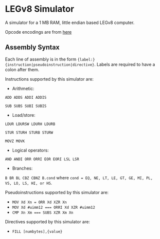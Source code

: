 LEGv8 Simulator
===============

A simulator for a 1 MB RAM, little endian based LEGv8 computer.

Opcode encodings are from [here](https://www.eecs.umich.edu/courses/eecs370/eecs370.f20/resources/materials/ARM-v8-Quick-Reference-Guide.pdf.)

## Assembly Syntax

Each line of assembly is in the form
`{label:} {instruction|pseudoinstruction|directive}`. Labels are required to have a colon after them.

Instructions supported by this simulator are:

- Arithmetic:

`ADD
ADDS
ADDI
ADDIS`

`SUB
SUBS
SUBI
SUBIS`

- Load/store:

`LDUR
LDURSW
LDURH
LDURB`

`STUR
STURH
STURB
STURW`

`MOVZ
MOVK`

- Logical operators:

`AND
ANDI
ORR
ORRI
EOR
EORI
LSL
LSR`

- Branches:

`B
BR
BL
CBZ
CBNZ
B.cond`
where `cond = EQ, NE, LT, LE, GT, GE, MI, PL, VS, LO, LS, HI, or HS`.

Pseudoinstructions supported by this simulator are:

+ `MOV Xd Xn = ORR Xd XZR Xn`
+ `MOV Xd #uimm12 === ORRI Xd XZR #uimm12`
+ `CMP Xn Xm === SUBS XZR Xm Xn`

Directives supported by this simulator are:
+ `FILL [numbytes],{value}`
